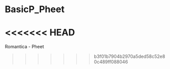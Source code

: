 # BasicP_Pheet
<<<<<<< HEAD
=======
Romantica - Pheet
>>>>>>> b3f01b7904b2970a5ded58c52e80c489ff088046

